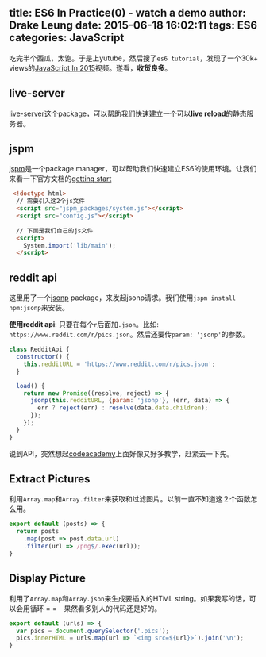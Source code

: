 title: ES6 In Practice(0) - watch a demo
author: Drake Leung
date: 2015-06-18 16:02:11
tags: ES6
categories: JavaScript
---

吃完半个西瓜，太饱。于是上yutube，然后搜了`es6 tutorial`，发现了一个30k+ views的[JavaScript In 2015](https://youtu.be/iukBMY4apvI)视频。遂看，**收货良多**。

## live-server
[live-server](https://www.npmjs.com/package/live-server)这个package，可以帮助我们快速建立一个可以**live reload**的静态服务器。

## jspm
[jspm](http://jspm.io/)是一个package manager，可以帮助我们快速建立ES6的使用环境。让我们来看一下官方文档的[getting start](https://github.com/jspm/jspm-cli/wiki/Getting-Started)

```html
 <!doctype html>
  // 需要引入这2个js文件
  <script src="jspm_packages/system.js"></script>
  <script src="config.js"></script>
  
  // 下面是我们自己的js文件
  <script>
    System.import('lib/main');
  </script>
```

## reddit api
这里用了一个[jsonp](https://www.npmjs.com/package/jsonp) package，来发起jsonp请求。我们使用`jspm install npm:jsonp`来安装。

**使用reddit api**: 只要在每个`r`后面加`.json`。比如: `https://www.reddit.com/r/pics.json`。然后还要传`param: 'jsonp'`的参数。

```javascript
class RedditApi {
  constructor() {
    this.redditURL = 'https://www.reddit.com/r/pics.json';
  }

  load() {
    return new Promise((resolve, reject) => {
      jsonp(this.redditURL, {param: 'jsonp'}, (err, data) => {
        err ? reject(err) : resolve(data.data.children);
      });
    });
  }
}
```
说到API，突然想起[codeacademy](http://www.codecademy.com/learn)上面好像又好多教学，赶紧去一下先。

## Extract Pictures
利用`Array.map`和`Array.filter`来获取和过滤图片。以前一直不知道这２个函数怎么用。
```javascript
export default (posts) => {
  return posts
    .map(post => post.data.url)
    .filter(url => /png$/.exec(url));
}
```

## Display Picture
利用了`Array.map`和`Array.json`来生成要插入的HTML string。如果我写的话，可以会用循环 = =　果然看多别人的代码还是好的。

```javascript
export default (urls) => {
  var pics = document.querySelector('.pics');
  pics.innerHTML = urls.map(url => `<img src=${url}>`).join('\n');
}
```
